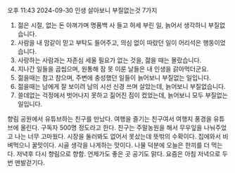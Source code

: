 오후 11:43 2024-09-30
인생 살아보니 
부질없는것
7가지
1. 젊은 시절, 없는 돈 아껴가며  명품백 사 들고 허세 부린 일, 늙어서 생각하니 부질없습니다.
2. 사람을 내 맘같이 믿고 부탁도 들어주고, 의심 없이 따랐던 일이 어리석은 행동이었습니다.
3. 사랑하는 사람과는 자존심 세울 필요가 없는 것을, 젊을 때는 몰랐습니다.
4. 지나간 일들을 곱씹으며, 원통해 잠 못 이룬 날들은 내 인생을 갉아먹더군요.
5. 젊을때는 참고 참으며, 주변에 충성했던 일들이 늙어보니 부질없는 일입니다.
6. 젊을때는 남에게 잘 보이려 남의 시선 신경 쓰며 살았는데, 늙어보니 부질없습니다.
7. 쓸데없는 걱정에서 벗어나지 못하고 짊어진 짐이 컸었는데, 늙어보니 모두 부질없는 일입니다.

향림 공원에서 유튜브하는 친구를 만났다.
여행을 즐기는 친구여서 여행지 풍경을 유튜브에 올린다. 구독자 500명 정도라고 한다.
친구는 주말농원을 해서 무우잎을 나눠주었고 나는 너무 고마웠다. 시장을 둘러봐도 없어서
못샀는데 뜻밖의 수확이다. 집에와서 비벼먹으니 꿀맛이다. 시골 생각을 나게하는 맛이다.
나물 덕분에 오늘은 한끼를 더 먹는다.
저녁후 다시 향림으로 향함. 언제가도 좋은 곳 공기도 맑다.
요즘은 아침 저녁으로 두번 맨발걷기다.